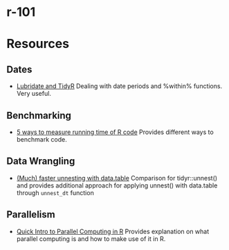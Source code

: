 # r-101

# Resources
## Dates
- [Lubridate and TidyR](https://rstudio-pubs-static.s3.amazonaws.com/73339_5cf3b915604f4c5ea2dbbc5ed792ae12.html)
Dealing with date periods and %within% functions. Very useful.

## Benchmarking
- [5 ways to measure running time of R code](https://www.alexejgossmann.com/benchmarking_r/)
Provides different ways to benchmark code.

## Data Wrangling
- [(Much) faster unnesting with data.table](https://www.johannesbgruber.eu/post/a-faster-unnest/)
Comparison for tidyr::unnest() and provides additional approach for applying unnest() with data.table through `unnest_dt` function

## Parallelism
- [Quick Intro to Parallel Computing in R](https://nceas.github.io/oss-lessons/parallel-computing-in-r/parallel-computing-in-r.html)
Provides explanation on what parallel computing is and how to make use of it in R.

